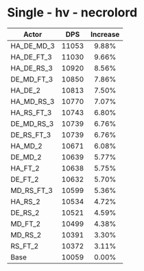 # Single - hv - necrolord
| Actor | DPS | Increase |
|---|:---:|:---:|
|HA_DE_MD_3|11053|9.88%|
|HA_DE_FT_3|11030|9.66%|
|HA_DE_RS_3|10920|8.56%|
|DE_MD_FT_3|10850|7.86%|
|HA_DE_2|10813|7.50%|
|HA_MD_RS_3|10770|7.07%|
|HA_RS_FT_3|10743|6.80%|
|DE_MD_RS_3|10739|6.76%|
|DE_RS_FT_3|10739|6.76%|
|HA_MD_2|10671|6.08%|
|DE_MD_2|10639|5.77%|
|HA_FT_2|10638|5.75%|
|DE_FT_2|10632|5.70%|
|MD_RS_FT_3|10599|5.36%|
|HA_RS_2|10534|4.72%|
|DE_RS_2|10521|4.59%|
|MD_FT_2|10499|4.38%|
|MD_RS_2|10391|3.30%|
|RS_FT_2|10372|3.11%|
|Base|10059|0.00%|
